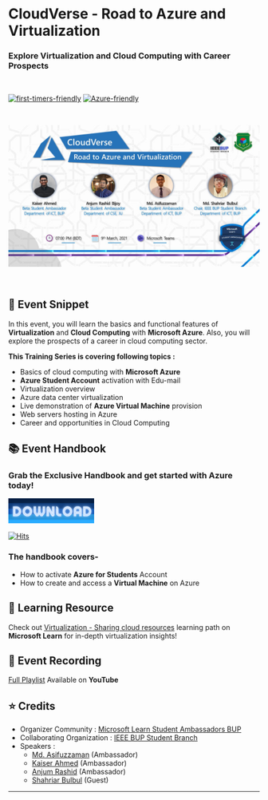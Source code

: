 # CloudVerse - Road to Azure and Virtualization
### Explore Virtualization and Cloud Computing with Career Prospects 

<br>

[![first-timers-friendly](https://img.shields.io/badge/first--timers-friendly-blueviolet?style=for-the-badge&logo=appveyor)](#)
[![Azure-friendly](https://img.shields.io/badge/Microsoft-Azure-informational?style=for-the-badge&logo=appveyor)](#)

<br>
<p align="center">
  <img src="Assets/Banner.jpg">
</p>

<br>



## :scroll: Event Snippet

In this event, you will learn the basics and functional features of **Virtualization** and **Cloud Computing** with **Microsoft Azure**. 
Also, you will explore the prospects of a career in cloud computing sector.


**This Training Series is covering following topics :** 
- Basics of cloud computing with **Microsoft Azure**
- **Azure Student Account** activation with Edu-mail 
- Virtualization overview 
- Azure data center virtualization
- Live demonstration of **Azure Virtual Machine** provision
- Web servers hosting in Azure
- Career and opportunities in Cloud Computing

## :books: Event Handbook 
### Grab the **Exclusive Handbook** and get started with Azure today!


<a download="Handbook-Link" href="https://raw.githubusercontent.com/sa-bd/cloudverse/main/Resources/CloudVerse%20-%20Event%20Handbook.pdf" title="Download Handbook">
    <img alt="Download" src="Assets/btn.png" width="172" height="50">
</a>

[![Hits](https://hits.seeyoufarm.com/api/count/incr/badge.svg?url=https%3A%2F%2Fraw.githubusercontent.com%2Fsa-bd%2Fcloudverse%2Fmain%2FResources%2FCloudVerse%2520-%2520Event%2520Handbook.pdf&count_bg=%236D47CF&title_bg=%23555555&icon=&icon_color=%23E7E7E7&title=visitors&edge_flat=false)](https://hits.seeyoufarm.com)

### The handbook covers- 
* How to activate **Azure for Students** Account
* How to create and access a **Virtual Machine** on Azure 

## 🚀 Learning Resource

Check out [Virtualization - Sharing cloud resources](https://docs.microsoft.com/en-us/learn/paths/cmu-cloud-computing-how-cloud-works) learning path on **Microsoft Learn** for in-depth virtualization insights!

## :movie_camera: Event Recording

[Full Playlist](https://www.youtube.com/playlist?list=PLIQ7u2lvft7zGbp22YGfSrIZW3wpyqHsk) Available on **YouTube**

## :star: Credits
- Organizer Community : [Microsoft Learn Student Ambassadors BUP](https://www.mlsa-bup.technology/) <br>
- Collaborating Organization : [IEEE BUP Student Branch](https://www.bup.edu.bd/clubs/bup-ieee-student-branch) <br>
- Speakers : 
	- [Md. Asifuzzaman](https://github.com/asif-uz-zaman) (Ambassador) <br>
	- [Kaiser Ahmed](https://github.com/mekaiser) (Ambassador) <br>
	- [Anjum Rashid](https://github.com/bijoy26) (Ambassador) <br>
	- [Shahriar Bulbul](#) (Guest) <br>

----
